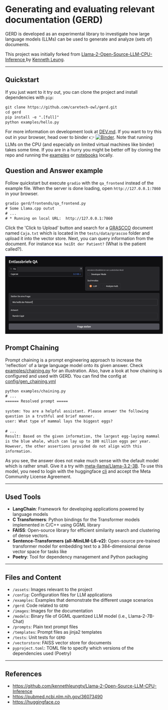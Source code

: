 # Generating and evaluating relevant documentation (GERD)

GERD is developed as an experimental library to investigate how large language models (LLMs) can be used to generate and analyze (sets of) documents.

This project was initially forked from [Llama-2-Open-Source-LLM-CPU-Inference
](https://github.com/kennethleungty/Llama-2-Open-Source-LLM-CPU-Inference) by [Kenneth Leung](https://github.com/kennethleungty).
___

## Quickstart

If you just want to it try out, you can clone the project and install dependencies with `pip`:

```shell
git clone https://github.com/caretech-owl/gerd.git
cd gerd
pip install -e ".[full]"
python examples/hello.py
```

For more information on development look at [DEV.md](DEV.md).
If you want to try this out in your browser, head over to binder 👉 [![Binder](https://mybinder.org/badge_logo.svg)](https://mybinder.org/v2/gh/caretech-owl/gerd/HEAD?labpath=%2Fnotebooks%2Fhello_gerd.ipynb). 
Note that running LLMs on the CPU (and especially on limited virtual machines like binder) takes some time.
If you are in a hurry you might be better off by cloning the repo and running the [examples](./examples/) or [notebooks](./notebooks/) locally.

## Question and Answer example

Follow quickstart but execute `gradio` with the `qa_frontend` instead of the example file.
When the server is done loading, open `http://127.0.0.1:7860` in your browser.

```shell
gradio gerd/frontends/qa_frontend.py
# Some Llama.cpp outut
# ...
# * Running on local URL:  http://127.0.0.1:7860
```

Click the 'Click to Upload' button and search for a [GRASCCO](https://pubmed.ncbi.nlm.nih.gov/36073490/) document named `Caja.txt` which is located in the `tests/data/grascoo` folder and upload it into the vector store. Next, you can query information from the document. For instance `Wie heißt der Patient?` (What is the patient called?).

![](images/qa.png)

## Prompt Chaining

Prompt chaining is a prompt engineering approach to increase the 'reflection' of a large language model onto its given answer. Check [examples/chaining.py](examples/chaining.py) for an illustration. Also, have a look at how chaining is configured and used with GERD. You can find the config at [config/gen_chaining.yml](config/gen_chaining.yml)

```shell
python examples/chaining.py
# ...
====== Resolved prompt =====

system: You are a helpful assistant. Please answer the following question in a truthful and brief manner.
user: What type of mammal lays the biggest eggs?

# ...
Result: Based on the given information, the largest egg-laying mammal is the blue whale, which can lay up to 100 million eggs per year. However, the other assertions provided do not align with this information.
```

As you see, the answer does not make much sense with the default model which is rather small.
Give it a try with [meta-llama/Llama-3.2-3B](https://huggingface.co/meta-llama/Llama-3.2-3B).
To use this model, you need to login with the huggingface [cli](https://huggingface.co/docs/huggingface_hub/en/guides/cli) and accept the Meta Community License Agreement.

___
## Used Tools
- **LangChain**: Framework for developing applications powered by language models
- **C Transformers**: Python bindings for the Transformer models implemented in C/C++ using GGML library
- **FAISS**: Open-source library for efficient similarity search and clustering of dense vectors.
- **Sentence-Transformers (all-MiniLM-L6-v2)**: Open-source pre-trained transformer model for embedding text to a 384-dimensional dense vector space for tasks like
- **Poetry**: Tool for dependency management and Python packaging

___
## Files and Content
- `/assets`: Images relevant to the project
- `/config`: Configuration files for LLM applications
- `/examples`: Examples that demonstrate the different usage scenarios
- `/gerd`: Code related to `GERD`
- `/images`: Images for the documentation
- `/models`: Binary file of GGML quantized LLM model (i.e., Llama-2-7B-Chat)
- `/prompts`: Plain text prompt files
- `/templates`: Prompt files as jinja2 templates 
- `/tests`: Unit tests for `GERD`
- `/vectorstore`: FAISS vector store for documents
- `pyproject.toml`: TOML file to specify which versions of the dependencies used (Poetry)
___

## References
- https://github.com/kennethleungty/Llama-2-Open-Source-LLM-CPU-Inference
- https://pubmed.ncbi.nlm.nih.gov/36073490
- https://huggingface.co
